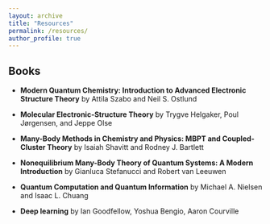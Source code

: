 ```yaml
---
layout: archive
title: "Resources"
permalink: /resources/
author_profile: true
---
```


## Books

- **Modern Quantum Chemistry: Introduction to Advanced Electronic Structure Theory** by Attila Szabo and Neil S. Ostlund

- **Molecular Electronic-Structure Theory** by Trygve Helgaker, Poul Jørgensen, and Jeppe Olse

- **Many-Body Methods in Chemistry and Physics: MBPT and Coupled-Cluster Theory** by Isaiah Shavitt and Rodney J. Bartlett

- **Nonequilibrium Many-Body Theory of Quantum Systems: A Modern Introduction** by Gianluca Stefanucci and Robert van Leeuwen 

- **Quantum Computation and Quantum Information** by Michael A. Nielsen and Isaac L. Chuang

- **Deep learning** by Ian Goodfellow, Yoshua Bengio, Aaron Courville



